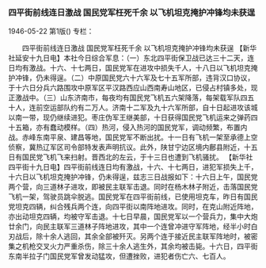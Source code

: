 ### 四平街前线连日激战  国民党军枉死千余  以飞机坦克掩护冲锋均未获逞

1946-05-22
第1版()
专栏：

　　四平街前线连日激战
    国民党军枉死千余
    以飞机坦克掩护冲锋均未获逞
    【新华社延安十九日电】本社今日综合军息：（一）东北四平街保卫战已达三十二天，连日均有激战。十六、十七两日，国民党军在进攻中损失千人，十八日以飞机坦克掩护冲锋，仍未得逞。（二）中原国民党六十六军及七十五军所部，违背汉口协议，于十六日分兵六路围攻中原军区平汉路西应山西南寿山地区，已侵占村镇多处，现正激战中。（三）山东济南市，每夜均有国民党飞机五六架降落，每架载军队四五十人，连前空运部队约有二万人。济南十二军及九十六军所部，自十日起进攻该城以南一带，现仍继续进犯。枣庄伪军王继美部，十日获得国民党飞机运来之弹药四十五箱，亦有蠢动模样。（四）热河，侵入热河的国民党军，调动频繁，布置内战。赤峰东南平泉、建昌等地，国民党军不断出扰。十一日有飞机一架至承德上空侦察，冀热辽军区司令部特发表声明抗议。此外，陕甘宁边区境内鄜县附近，十五日有国民党飞机飞来扫射。晋西北的左云，于十三日也遭到飞机骚扰。
    【新华社四平街十九日电】四平街前线连日均有激战，十六、十七两日，进犯军损失上千，十六日以飞机坦克掩护冲锋，仍未得逞，兹志三日战报如下：十六日上午，国民党两个营，向三道林子进攻，即被民主联军击退。同时在杨木林子附近，击落国民党飞机一架，驾驶员跳伞脱逃。国民党军在四平街前线，已使用坦克车，昨日有国民党坦克四辆，纠合残兵两个连，向四平街以南阵地进攻。同时，在克山附近阵地，亦出动坦克四辆，均被守军击退。十七日早晨，国民党军以一个营兵力，集中大炮廿余门，向民主联军三道林子阵地进攻，其中一个连曾冲进守军阵地，经半小时白刃战后，除十余人逃回，其余全部被歼灭。另两个连于接近民主联军阵地时，被密集之机枪交叉火力严重杀伤，除三十余人逃生外，其余均被击毙。十六日，四平街东南半拉子门国民党军曾发动猛攻，但遭挫败，进犯者伤亡六、七百人。
